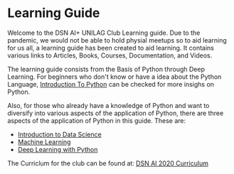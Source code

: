 # Learning Guide

Welcome to the DSN AI+ UNILAG Club Learning guide. Due to the pandemic, we would not be able to hold physial meetups so to aid learning for us all, a learning guide has been created to aid learning. It contains various links to Articles, Books, Courses, Documentation, and Videos.

The learning guide consists from the Basis of Python through Deep Learning. For beginners who don't know or have a idea about the Python Language, [Introduction To Python](IntroductiontoPython.md) can be checked for more insighs on Python. 

Also, for those who already have a knowledge of Python and want to diversify into various aspects of the application of Python, there are three aspects of the application of Python in this guide. These are:

- [Introduction to Data Science](DataScience.md)
- [Machine Learning](MachineLearning.md)
- [Deep Learning with Python](DeepLearning.md)

The Curriclum for the club can be found at: [DSN AI 2020 Curriculum](curriculum.md)
